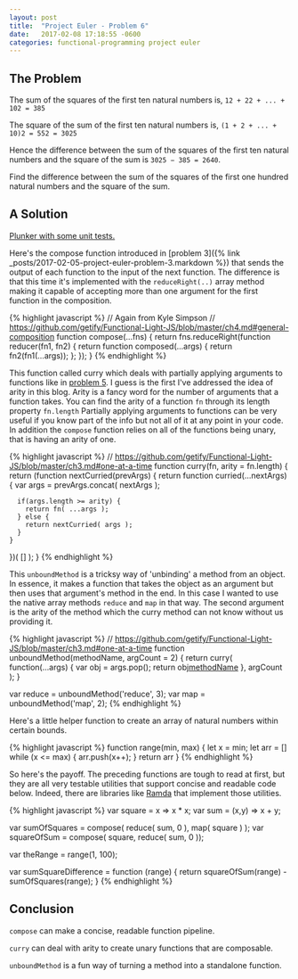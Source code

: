 ```yaml
---
layout: post
title:  "Project Euler - Problem 6"
date:   2017-02-08 17:18:55 -0600
categories: functional-programming project euler
---
```


## The Problem

The sum of the squares of the first ten natural numbers is, `12 + 22 + ... + 102 = 385`

The square of the sum of the first ten natural numbers is, `(1 + 2 + ... + 10)2 = 552 = 3025`

Hence the difference between the sum of the squares of the first ten natural numbers and the square of the sum is `3025 − 385 = 2640`.

Find the difference between the sum of the squares of the first one hundred natural numbers and the square of the sum.

## A Solution

[Plunker with some unit tests.](http://embed.plnkr.co/aAXK1UV9OMD8tsUOIzvu/)

Here's the compose function introduced in [problem 3]({% link _posts/2017-02-05-project-euler-problem-3.markdown %}) that sends the output of each function to the input of the next function. The difference is that this time it's implemented with the `reduceRight(..)` array method making it capable of accepting more than one argument for the first function in the composition.

{% highlight javascript %}
// Again from Kyle Simpson
// https://github.com/getify/Functional-Light-JS/blob/master/ch4.md#general-composition
function compose(...fns) {
  return fns.reduceRight(function reducer(fn1, fn2) {
    return function composed(...args) {
      return fn2(fn1(...args));
    };
  });
}
{% endhighlight %}

This function called curry which deals with partially applying arguments to functions like in [problem 5](_posts/2017-02-07-project-euler-problem-5.markdown). I guess is the first I've addressed the idea of arity in this blog. Arity is a fancy word for the number of arguments that a function takes. You can find the arity of a function `fn` through its length property `fn.length`  Partially applying arguments to functions can be very useful if you know part of the info but not all of it at any point in your code. In addition the `compose` function relies on all of the functions being unary, that is having an arity of one.

{% highlight javascript %}
// https://github.com/getify/Functional-Light-JS/blob/master/ch3.md#one-at-a-time
function curry(fn, arity = fn.length) {
  return (function nextCurried(prevArgs) {
    return function curried(...nextArgs) {
      var args = prevArgs.concat( nextArgs );

      if(args.length >= arity) {
        return fn( ...args );
      } else {
        return nextCurried( args );
      }
    }
  })( [] );
}
{% endhighlight %}

This `unboundMethod` is a tricksy way of 'unbinding' a method from an object. In essence, it makes a function that takes the object as an argument but then uses that argument's method in the end. In this case I wanted to use the native array methods `reduce` and `map` in that way. The second argument is the arity of the method which the curry method can not know without us providing it.

{% highlight javascript %}
// https://github.com/getify/Functional-Light-JS/blob/master/ch3.md#one-at-a-time
function unboundMethod(methodName, argCount = 2) {
  return curry(
    function(...args) {
      var obj = args.pop();
      return obj[methodName](...args)
    },
    argCount
  );
}

var reduce = unboundMethod('reduce', 3);
var map = unboundMethod('map', 2);
{% endhighlight %}

Here's a little helper function to create an array of natural numbers within certain bounds.

{% highlight javascript %}
function range(min, max) {
  let x = min;
  let arr = []
  while (x <= max) {
    arr.push(x++);
  }
  return arr
}
{% endhighlight %}

So here's the payoff. The preceding functions are tough to read at first, but they are all very testable utilities that support concise and readable code below. Indeed, there are libraries like [Ramda](http://ramdajs.com/) that implement those utilities.

{% highlight javascript %}
var square = x => x * x;
var sum = (x,y) => x + y;

var sumOfSquares = compose( reduce( sum, 0 ), map( square ) );
var squareOfSum = compose( square, reduce( sum, 0 ));

var theRange = range(1, 100);

var sumSquareDifference = function (range) {
  return squareOfSum(range) - sumOfSquares(range);
}
{% endhighlight %}

## Conclusion

`compose` can make a concise, readable function pipeline.

`curry` can deal with arity to create unary functions that are composable.

`unboundMethod` is a fun way of turning a method into a standalone function.

